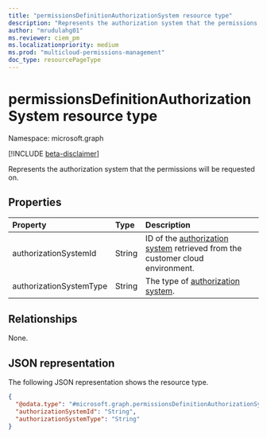 ```yaml
---
title: "permissionsDefinitionAuthorizationSystem resource type"
description: "Represents the authorization system that the permissions will be requested on."
author: "mrudulahg01"
ms.reviewer: ciem_pm
ms.localizationpriority: medium
ms.prod: "multicloud-permissions-management"
doc_type: resourcePageType
---
```


# permissionsDefinitionAuthorizationSystem resource type

Namespace: microsoft.graph

[!INCLUDE [beta-disclaimer](../../includes/beta-disclaimer.md)]

Represents the authorization system that the permissions will be requested on.

## Properties
|Property|Type|Description|
|:---|:---|:---|
|authorizationSystemId|String|ID of the [authorization system](../resources/authorizationsystem.md) retrieved from the customer cloud environment.|
|authorizationSystemType|String|The type of [authorization system](../resources/authorizationsystem.md).|

## Relationships
None.

## JSON representation
The following JSON representation shows the resource type.
<!-- {
  "blockType": "resource",
  "@odata.type": "microsoft.graph.permissionsDefinitionAuthorizationSystem"
}
-->
``` json
{
  "@odata.type": "#microsoft.graph.permissionsDefinitionAuthorizationSystem",
  "authorizationSystemId": "String",
  "authorizationSystemType": "String"
}
```

